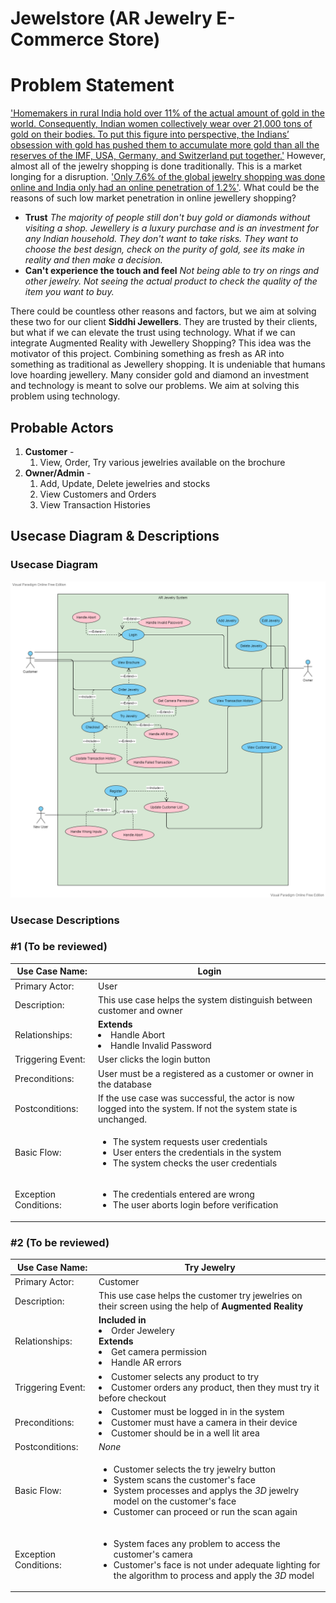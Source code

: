 # Jewelstore (AR Jewelry E-Commerce Store)
# Problem Statement
['Homemakers in rural India hold over 11% of the actual amount of gold in the world. Consequently, Indian women collectively wear over 21,000 tons of gold on their bodies. To put this figure into perspective, the Indians’ obsession with gold has pushed them to accumulate more gold than all the reserves of the IMF, USA, Germany, and Switzerland put together.'](https://blog.novemgold.com/interesting-fact-indian-housewives-hold-11-of-the-worlds-gold/) However, almost all of the jewelry shopping is done traditionally. This is a market longing for a disruption. ['Only 7.6% of the global jewelry shopping was done online and India only had an online penetration of 1.2%'](https://retailjewellerindia.com/how-big-is-the-online-jewellery-market-in-india/). What could be the reasons of such low market penetration in online jewellery shopping? 

 - **Trust**
 *The majority of people still don't buy gold or diamonds without visiting a shop. Jewellery is a luxury purchase and is an investment for any Indian household. They don't want to take risks. They want to choose the best design, check on the purity of gold, see its make in reality and then make a decision.*
 - **Can't experience the touch and feel**
 *Not being able to try on rings and other jewelry. Not seeing the actual product to check the quality of the item you want to buy.*
 
 There could be countless other reasons and factors, but we aim at solving these two for our client **Siddhi Jewellers**. They are trusted by their clients, but what if we can elevate the trust using technology. What if we can integrate Augmented Reality with Jewellery Shopping? This idea was the motivator of this project. Combining something as fresh as AR into something as traditional as Jewellery shopping. It is undeniable that humans love hoarding jewellery. Many consider gold and diamond an investment and technology is meant to solve our problems. We aim at solving this problem using technology. 

## Probable Actors

1.  **Customer** -
    1.  View, Order, Try various jewelries available on the brochure
2.  **Owner/Admin** -
    1.  Add, Update, Delete jewelries and stocks
    2.  View Customers and Orders
    3.  View Transaction Histories

## Usecase Diagram & Descriptions

### Usecase Diagram
![AR Jewelry System](AR%20Jewelry%20System.png)

### Usecase Descriptions

### #1 (To be reviewed)

| Use Case Name:        	|   Login	|
|-----------------------	|---	|
| Primary Actor:            	|   User	|
| Description:            	|   This use case helps the system distinguish between customer and owner	|
| Relationships:            	|   <ui>**Extends** <li>Handle Abort </li> <li> Handle Invalid Password 	|
| Triggering Event:     	|   User clicks the login button	|
| Preconditions:        	| User must be a registered as a customer or owner in the database
| Postconditions:       	|   If the use case was successful, the actor is now logged into the system. If not the system state is unchanged.	|
| Basic Flow:   	|  <ul><li>The system requests user credentials </li><li>User enters the credentials in the system</li><li>The system checks the user credentials</li></ul> 	|
| Exception Conditions: 	|   <ul><li>The credentials entered are wrong</li> <li> The user aborts login before verification|

### #2 (To be reviewed)

| Use Case Name:        	|   Try Jewelry	|
|-----------------------	|---	|
| Primary Actor:            	|   Customer	|
| Description:            	|   This use case helps the customer try  jewelries on their screen using the help of **Augmented Reality** 	|
| Relationships:            	|   <ui>**Included in** <li>Order Jewelery </li></ui><ui>**Extends** <li>Get camera permission </li> <li> Handle AR errors	|
| Triggering Event:     	|   <ui><li>Customer selects any product to try </li> <li>Customer orders any product, then they must try it before checkout|
| Preconditions:        	| <ui><li>Customer must be logged in in the system </li> <li>Customer must have a camera in their device </li> <li>Customer should be in a well lit area
| Postconditions:       	|   *None*	|
| Basic Flow:   	|  <ul><li>Customer selects the try jewelry button</li><li>System scans the customer's face </li><li>System processes and applys the *3D* jewelry model on the customer's face </li><li>Customer can proceed or run the scan again</ul> 	|
| Exception Conditions: 	|   <ul><li>System faces any problem to access the customer's camera</li> <li>Customer's face is not under adequate lighting for the algorithm to process and apply the *3D* model|
